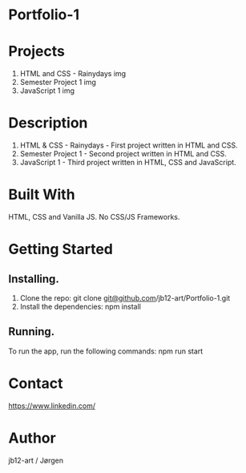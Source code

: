 # Portfolio-1

# Projects
1. HTML and CSS - Rainydays img
2. Semester Project 1 img
3. JavaScript 1 img

# Description
1. HTML & CSS - Rainydays - First project written in HTML and CSS.
2. Semester Project 1 - Second project written in HTML and CSS.
3. JavaScript 1 - Third project written in HTML, CSS and JavaScript.

# Built With
HTML, CSS and Vanilla JS.
No CSS/JS Frameworks.

# Getting Started
## Installing.
1. Clone the repo:
git clone git@github.com/jb12-art/Portfolio-1.git
2. Install the dependencies:
npm install

## Running.
To run the app, run the following commands:
npm run start

# Contact
https://www.linkedin.com/

# Author
jb12-art / Jørgen
